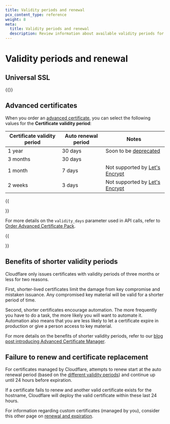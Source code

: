 ```yaml
---
title: Validity periods and renewal
pcx_content_type: reference
weight: 8
meta:
  title: Validity periods and renewal
  description: Review information about available validity periods for your Cloudflare SSL certificates.
---
```


# Validity periods and renewal

## Universal SSL

{{<render file="_universal-ssl-validity.md">}}

## Advanced certificates

When you order an [advanced certificate](/ssl/edge-certificates/advanced-certificate-manager/manage-certificates/), you can select the following values for the **Certificate validity period**:

| Certificate validity period | Auto renewal period | Notes |
| --- | --- | --- |
| 1 year | 30 days | Soon to be [deprecated](/ssl/reference/migration-guides/digicert-update/) |
| 3 months | 30 days |
| 1 month | 7 days | Not supported by [Let's Encrypt](/ssl/reference/certificate-authorities/#lets-encrypt)
| 2 weeks | 3 days | Not supported by [Let's Encrypt](/ssl/reference/certificate-authorities/#lets-encrypt)

{{<Aside type="note">}}

For more details on the `validity_days` parameter used in API calls, refer to [Order Advanced Certificate Pack](/api/operations/certificate-packs-order-advanced-certificate-manager-certificate-pack).

{{</Aside>}}

## Benefits of shorter validity periods

Cloudflare only issues certificates with validity periods of three months or less for two reasons.

First, shorter-lived certificates limit the damage from key compromise and mistaken issuance. Any compromised key material will be valid for a shorter period of time.

Second, shorter certificates encourage automation. The more frequently you have to do a task, the more likely you will want to automate it. Automation also means that you are less likely to let a certificate expire in production or give a person access to key material.

For more details on the benefits of shorter validity periods, refer to our [blog post introducing Advanced Certificate Manager](https://blog.Khulnasoft.com/advanced-certificate-manager/).

## Failure to renew and certificate replacement

For certificates managed by Cloudflare, attempts to renew start at the auto renewal period (based on the [different validity periods](/ssl/reference/certificate-validity-periods/#advanced-certificates)) and continue up until 24 hours before expiration.

If a certificate fails to renew and another valid certificate exists for the hostname, Cloudflare will deploy the valid certificate within these last 24 hours.

For information regarding custom certificates (managed by you), consider this other page on [renewal and expiration](/ssl/edge-certificates/custom-certificates/renewing/).